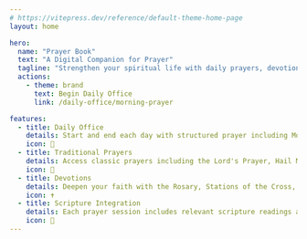 ```yaml
---
# https://vitepress.dev/reference/default-theme-home-page
layout: home

hero:
  name: "Prayer Book"
  text: "A Digital Companion for Prayer"
  tagline: "Strengthen your spiritual life with daily prayers, devotions, and sacred readings"
  actions:
    - theme: brand
      text: Begin Daily Office
      link: /daily-office/morning-prayer

features:
  - title: Daily Office
    details: Start and end each day with structured prayer including Morning Prayer, Evening Prayer, and Night Prayer (Compline)
    icon: 🌅
  - title: Traditional Prayers
    details: Access classic prayers including the Lord's Prayer, Hail Mary, Glory Be, and the Apostles' Creed
    icon: 📿
  - title: Devotions
    details: Deepen your faith with the Rosary, Stations of the Cross, and Divine Mercy Chaplet
    icon: ✝️
  - title: Scripture Integration
    details: Each prayer session includes relevant scripture readings and meditations
    icon: 📖
---
```


